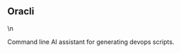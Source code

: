 Oracli
-----

<!-- Pytest Coverage Comment:Begin -->
\n<!-- Pytest Coverage Comment:End -->

Command line AI assistant for generating devops scripts.



